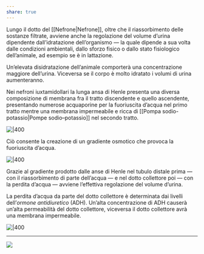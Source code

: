 ```yaml
---
share: true
---
```


Lungo il dotto del [[Nefrone|Nefrone]], oltre che il riassorbimento delle sostanze filtrate, avviene anche la regolazione del volume d’urina dipendente dall’idratazione dell’organismo — la quale dipende a sua volta dalle condizioni ambientali, dallo sforzo fisico o dallo stato fisiologico dell’animale, ad esempio se è in lattazione.

Un’elevata disidratazione dell’animale comporterà una concentrazione maggiore dell’urina. Viceversa se il corpo è molto idratato i volumi di urina aumenteranno.

Nei nefroni iuxtamidollari la lunga ansa di Henle presenta una diversa composizione di membrana fra il tratto discendente e quello ascendente, presentando numerose acquaporine per la fuoriuscita d’acqua nel primo tratto mentre una membrana impermeabile e ricca di [[Pompa sodio-potassio|Pompe sodio–potassio]] nel secondo tratto.

![|400](3a62dcb91e4c1c227f83deb0cf701a4d_MD5%201.png)

Ciò consente la creazione di un gradiente osmotico che provoca la fuoriuscita d’acqua.

![|400](ec7a805108888bb8d9bcb152d7ce5650_MD5%201.png)

Grazie al gradiente prodotto dalle anse di Henle nel tubulo distale prima — con il riassorbimento di parte dell’acqua — e nel dotto collettore poi — con la perdita d’acqua — avviene l’effettiva regolazione del volume d’urina.

La perdita d’acqua da parte del dotto collettore è determinata dai livelli dell’*ormone antidiuretico* (ADH).
Un’alta concentrazione di ADH causerà un’alta permeabilità del dotto collettore, viceversa il dotto collettore avrà una membrana impermeabile.

![|400](a03f9e608cd14e4dd82bc63741c54919_MD5%201.png)

---
![](9eabcbc9045fdad9b34399fa04764dae_MD5%201.png)